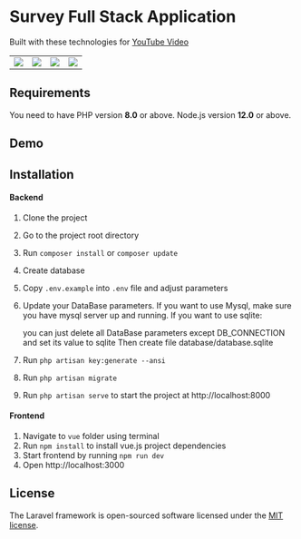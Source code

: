 # Survey Full Stack Application

Built with these technologies for [YouTube Video](https://youtu.be/WLQDpY7lOLg)
<table>
    <tr>
        <td>
            <a href="https://laravel.com"><img src="https://i.imgur.com/pBNT1yy.png" /></a>
        </td>
        <td>
            <a href="https://vuejs.org/"><img src="https://i.imgur.com/BxQe48y.png" /></a>
        </td>
        <td>
            <a href="https://tailwindcss.com/"><img src="https://i.imgur.com/wdYXsgR.png" /></a>
        </td>
        <td>
            <img src="https://i.imgur.com/Kp5kTUp.png" />
        </td>
    </tr>
</table> 


## Requirements
You need to have PHP version **8.0** or above. Node.js version **12.0** or above.

## Demo


## Installation

#### Backend
1. Clone the project
2. Go to the project root directory
3. Run `composer install` or `composer update`
4. Create database
5. Copy `.env.example` into `.env` file and adjust parameters
6. Update your DataBase parameters. If you want to use Mysql, make sure you have mysql server up and running. If you want to use sqlite:

    you can just delete all DataBase parameters except DB_CONNECTION and set its value to sqlite
    Then create file database/database.sqlite

7. Run `php artisan key:generate --ansi`
8. Run `php artisan migrate`
7. Run `php artisan serve` to start the project at http://localhost:8000

#### Frontend
1. Navigate to `vue` folder using terminal
2. Run `npm install` to install vue.js project dependencies
4. Start frontend by running `npm run dev`
5. Open http://localhost:3000


## License

The Laravel framework is open-sourced software licensed under the [MIT license](https://opensource.org/licenses/MIT).

